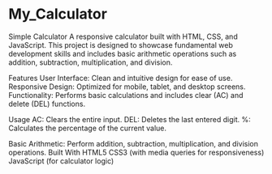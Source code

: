 # My_Calculator
Simple Calculator
A responsive calculator built with HTML, CSS, and JavaScript. This project is designed to showcase fundamental web development skills and includes basic arithmetic operations such as addition, subtraction, multiplication, and division.

Features
User Interface: Clean and intuitive design for ease of use.
Responsive Design: Optimized for mobile, tablet, and desktop screens.
Functionality: Performs basic calculations and includes clear (AC) and delete (DEL) functions.

Usage
AC: Clears the entire input.
DEL: Deletes the last entered digit.
%: Calculates the percentage of the current value.

Basic Arithmetic: Perform addition, subtraction, multiplication, and division operations.
Built With
HTML5
CSS3 (with media queries for responsiveness)
JavaScript (for calculator logic)
